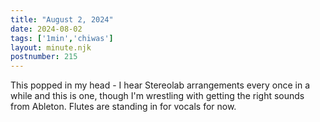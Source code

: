 ```yaml
---
title: "August 2, 2024"
date: 2024-08-02
tags: ['1min','chiwas']
layout: minute.njk
postnumber: 215
---	
```


This popped in my head - I hear Stereolab arrangements every once in a while and this is one, though I'm wrestling with getting the right sounds from Ableton. Flutes are standing in for vocals for now.

